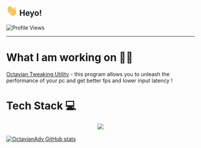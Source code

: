 ## <img src="https://raw.githubusercontent.com/ABSphreak/ABSphreak/master/gifs/Hi.gif" width="30px"> Heyo!

![Profile Views](https://komarev.com/ghpvc/?username=OctavianAdv&color=7C3138&style=flat-square)

---

# What I am working on 👨‍💻

[Octavian Tweaking Utility](https://discord.gg/BBtwEREjmj) - this program allows you to unleash the performance of your pc and get better fps and lower input latency !

# Tech Stack 💻
<p align="center">
  <a href="https://skillicons.dev">
    <img src="https://skillicons.dev/icons?i=visualstudio,vscode,windows,powershell,mysql,linux,github,cpp,cs" />
  </a>
</p>

[![OctavianAdv GitHub stats](https://github-readme-stats.vercel.app/api?username=OctavianAdv)](https://github.com/OctavianAdv/github-readme-stats)
